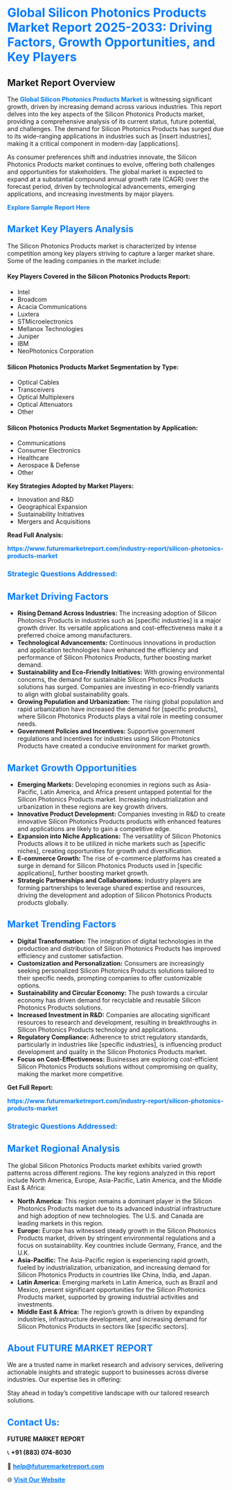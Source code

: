 <h1 style="color: #007BFF;">Global Silicon Photonics Products Market Report 2025-2033: Driving Factors, Growth Opportunities, and Key Players</h1>

<section id="overview">
<h2>Market Report Overview</h2>
<p>The <a href="https://www.futuremarketreport.com/industry-report/silicon-photonics-products-market" style="color: #007BFF; text-decoration: none;"><strong>Global Silicon Photonics Products Market</strong></a> is witnessing significant growth, driven by increasing demand across various industries. This report delves into the key aspects of the Silicon Photonics Products market, providing a comprehensive analysis of its current status, future potential, and challenges. The demand for Silicon Photonics Products has surged due to its wide-ranging applications in industries such as [insert industries], making it a critical component in modern-day [applications].</p>
<p>As consumer preferences shift and industries innovate, the Silicon Photonics Products market continues to evolve, offering both challenges and opportunities for stakeholders. The global market is expected to expand at a substantial compound annual growth rate (CAGR) over the forecast period, driven by technological advancements, emerging applications, and increasing investments by major players.</p>
</section>

<section id="overview">
<p><a href="https://www.futuremarketreport.com/request-sample/reportId=75678" style="color: #007BFF; text-decoration: none;"><strong>Explore Sample Report Here</strong></a></p>
</section>

<section id="key-players">
<h2 style="color: #007BFF;">Market Key Players Analysis</h2>
<p>The Silicon Photonics Products market is characterized by intense competition among key players striving to capture a larger market share. Some of the leading companies in the market include:</p>
<h4>Key Players Covered in the Silicon Photonics Products Report:</h4>
<ul><li>Intel</li><li>Broadcom</li><li>Acacia Communications</li><li>Luxtera</li><li>STMicroelectronics</li><li>Mellanox Technologies</li><li>Juniper</li><li>IBM</li><li>NeoPhotonics Corporation</li></ul>
<h4>Silicon Photonics Products Market Segmentation by Type:</h4>
<ul><li>Optical Cables</li><li>Transceivers</li><li>Optical Multiplexers</li><li>Optical Attenuators</li><li>Other</li></ul>

<h4>Silicon Photonics Products Market Segmentation by Application:</h4>
<ul><li>Communications</li><li>Consumer Electronics</li><li>Healthcare</li><li>Aerospace &amp; Defense</li><li>Other</li></ul>
<p><strong>Key Strategies Adopted by Market Players:</strong></p>
<ul>
<li>Innovation and R&D</li>
<li>Geographical Expansion</li>
<li>Sustainability Initiatives</li>
<li>Mergers and Acquisitions</li>
</ul>
</section>

<section>
<p><strong>Read Full Analysis: </strong></p><a href="https://www.futuremarketreport.com/industry-report/silicon-photonics-products-market" style="color: #007BFF; text-decoration: none;"><strong>https://www.futuremarketreport.com/industry-report/silicon-photonics-products-market</strong></a>
<h3 style="color: #007BFF;">Strategic Questions Addressed:</h3>
</section>

<section id="driving-factors">
<h2 style="color: #007BFF;">Market Driving Factors</h2>
<ul>
<li><strong>Rising Demand Across Industries:</strong> The increasing adoption of Silicon Photonics Products in industries such as [specific industries] is a major growth driver. Its versatile applications and cost-effectiveness make it a preferred choice among manufacturers.</li>
<li><strong>Technological Advancements:</strong> Continuous innovations in production and application technologies have enhanced the efficiency and performance of Silicon Photonics Products, further boosting market demand.</li>
<li><strong>Sustainability and Eco-Friendly Initiatives:</strong> With growing environmental concerns, the demand for sustainable Silicon Photonics Products solutions has surged. Companies are investing in eco-friendly variants to align with global sustainability goals.</li>
<li><strong>Growing Population and Urbanization:</strong> The rising global population and rapid urbanization have increased the demand for [specific products], where Silicon Photonics Products plays a vital role in meeting consumer needs.</li>
<li><strong>Government Policies and Incentives:</strong> Supportive government regulations and incentives for industries using Silicon Photonics Products have created a conducive environment for market growth.</li>
</ul>
</section>

<section id="growth-opportunities">
<h2 style="color: #007BFF;">Market Growth Opportunities</h2>
<ul>
<li><strong>Emerging Markets:</strong> Developing economies in regions such as Asia-Pacific, Latin America, and Africa present untapped potential for the Silicon Photonics Products market. Increasing industrialization and urbanization in these regions are key growth drivers.</li>
<li><strong>Innovative Product Development:</strong> Companies investing in R&D to create innovative Silicon Photonics Products products with enhanced features and applications are likely to gain a competitive edge.</li>
<li><strong>Expansion into Niche Applications:</strong> The versatility of Silicon Photonics Products allows it to be utilized in niche markets such as [specific niches], creating opportunities for growth and diversification.</li>
<li><strong>E-commerce Growth:</strong> The rise of e-commerce platforms has created a surge in demand for Silicon Photonics Products used in [specific applications], further boosting market growth.</li>
<li><strong>Strategic Partnerships and Collaborations:</strong> Industry players are forming partnerships to leverage shared expertise and resources, driving the development and adoption of Silicon Photonics Products products globally.</li>
</ul>
</section>

<section id="trending-factors">
<h2 style="color: #007BFF;">Market Trending Factors</h2>
<ul>
<li><strong>Digital Transformation:</strong> The integration of digital technologies in the production and distribution of Silicon Photonics Products has improved efficiency and customer satisfaction.</li>
<li><strong>Customization and Personalization:</strong> Consumers are increasingly seeking personalized Silicon Photonics Products solutions tailored to their specific needs, prompting companies to offer customizable options.</li>
<li><strong>Sustainability and Circular Economy:</strong> The push towards a circular economy has driven demand for recyclable and reusable Silicon Photonics Products solutions.</li>
<li><strong>Increased Investment in R&D:</strong> Companies are allocating significant resources to research and development, resulting in breakthroughs in Silicon Photonics Products technology and applications.</li>
<li><strong>Regulatory Compliance:</strong> Adherence to strict regulatory standards, particularly in industries like [specific industries], is influencing product development and quality in the Silicon Photonics Products market.</li>
<li><strong>Focus on Cost-Effectiveness:</strong> Businesses are exploring cost-efficient Silicon Photonics Products solutions without compromising on quality, making the market more competitive.</li>
</ul>
</section>

<section>
<p><strong>Get Full Report: </strong></p><a href="https://www.futuremarketreport.com/industry-report/silicon-photonics-products-market" style="color: #007BFF; text-decoration: none;"><strong>https://www.futuremarketreport.com/industry-report/silicon-photonics-products-market</strong></a>
<h3 style="color: #007BFF;">Strategic Questions Addressed:</h3>
</section>


<section id="regional-analysis">
<h2 style="color: #007BFF;">Market Regional Analysis</h2>
<p>The global Silicon Photonics Products market exhibits varied growth patterns across different regions. The key regions analyzed in this report include North America, Europe, Asia-Pacific, Latin America, and the Middle East & Africa:</p>
<ul>
<li><strong>North America:</strong> This region remains a dominant player in the Silicon Photonics Products market due to its advanced industrial infrastructure and high adoption of new technologies. The U.S. and Canada are leading markets in this region.</li>
<li><strong>Europe:</strong> Europe has witnessed steady growth in the Silicon Photonics Products market, driven by stringent environmental regulations and a focus on sustainability. Key countries include Germany, France, and the U.K.</li>
<li><strong>Asia-Pacific:</strong> The Asia-Pacific region is experiencing rapid growth, fueled by industrialization, urbanization, and increasing demand for Silicon Photonics Products in countries like China, India, and Japan.</li>
<li><strong>Latin America:</strong> Emerging markets in Latin America, such as Brazil and Mexico, present significant opportunities for the Silicon Photonics Products market, supported by growing industrial activities and investments.</li>
<li><strong>Middle East & Africa:</strong> The region’s growth is driven by expanding industries, infrastructure development, and increasing demand for Silicon Photonics Products in sectors like [specific sectors].</li>
</ul>
</section>

<footer>
<h2 style="color: #007BFF;">About FUTURE MARKET REPORT</h2>
<p>We are a trusted name in market research and advisory services, delivering actionable insights and strategic support to businesses across diverse industries. Our expertise lies in offering:</p>

<p>Stay ahead in today’s competitive landscape with our tailored research solutions.</p>

<h2 style="color: #007BFF;">Contact Us:</h2>
<p><strong>FUTURE MARKET REPORT</strong></p>
<p>📞 <strong>+91 (883) 074-8030</strong></p>
<p>📧 <strong><a href="mailto:help@futuremarketreport.com" style="color: #007BFF;">help@futuremarketreport.com</a></strong></p>
<p>🌐 <strong><a href="https://www.futuremarketreport.com/" style="color: #007BFF;">Visit Our Website</a></strong></p>
</footer>